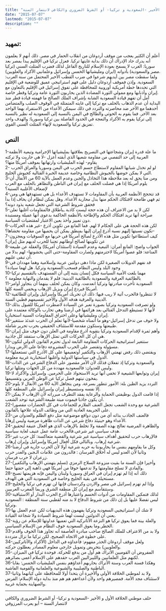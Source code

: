```yaml
---
title: "حلف موطني الخلافة الأول و الأخير -السعودية و تركيا- أو الشرط الضروري والكافي لانتصار السنة"
date: "2015-07-07"
lastmod: "2015-07-07"
description: ""
---
```

## **تمهيد:**

أعلم أن الكثير يعجب من موقف أردوغان من انقلاب الحمار في مصر. ذلك أنهم لا يعلمون أنه يدرك حاد الإدراك أن ذلك بداية غايتها تركيا. فعزل تركيا في الإقليم يبدأ بمصر بعد سوريا: الغرب لا يسمح بعودة الإسلام للتاريخ الفاعل لذلك فضرب المثلث السني (تركيا مصر والسعودية) بأدواته (ايران ومليشياتها الخمس وإسرائيل وعلمانيي الأكراد والعلويين).  
ولما سقطت مصر بين أيديهم شرعوا في ضرب القطب الأخير المحتمل من سنة العرب: السعودية. وإذن فموقف أردوغان دليل على فهم استراتيجي عميق للوضعية في الإقليم التي تحددها خطة أمريكية أوروبية للمحافظة على تفوق إسرائيل في الإقليم بالتعاون مع إيران وأذنابها ومع ممولي الثورة المضادة الذين يحاربون الثورة عامة وتركيا وقطر خاصة.  
آمل أن تفهم قيادة السعودية الشابة بإشراف الملك الصالح ما فهمته قيادة قطر منذ البداية أن عدم الذهاب بالحلف مع تركيا إلى غايته المتمثلة في الوقوف الصلب والمتضامن أحدهما مع الآخر ضد محاصرته والتردد في ذلك سيمكن الأعداء من الاستفراد بهما الواحد بعد الآخر. فما يقوم به الحوثي والطالح في اليمن بالنسبة إلى السعودية له نظير بالنسبة إلى تركيا يقوم به الأكراد والنعجة في الحدود الفاصلة بين تركيا وسوريا: والهدف واحد تمزيق تركيا والسعودية لإنهاء المثلث السني القوي.

## **النص**

1-ما علة قدرة إيران وشجاعتها في التصريح بعلاقتها بمليشياتها الإجرامية وتبعية الأنظمة العربية إلى حد التفصي من مقاومة شعبها الذي أبقته أعزل -لا هي حاربت ولا تركته يقاوم- لهذه المليشيات وارتهانها بموقف أمريكا منها؟  
2- لو لم تخذل شبابها المقاوم لاستطاع حسم الحرب في اليمن وسوريا والعراق الحرب التي لا يمكن خوضها بالجيوش النظامية وخاصة عديمة الخبرة القتالية كجيوش الخليج.  
3-ومن منا يحق له بعد ملاحظة هذا التخاذل والجبن وعدم العمل بالآية 60 من الأنفال أن يلوم أمريكا إذا هي فضلت الحلف مع إيران في الباطن والتظاهر بالحلف مع العرب لإضعاف الأغلبية السنية؟  
4-قد تتحجج الأنظمة العربية بأن المقاومات لا تستهدف الأعداء بل هي تستهدفها هي ومن ثم فهي طامحة لافتكاك الحكم منها بدل محاربة الأعداء. وهل يمكن لنظام أن يخاف إذا بدأ فحقق شروط الشرعية التي تجعل شعبه يذود دونه؟  
5-لكن لا بد من الاعتراف أن هذه حجة ليست كاذبة ـباطلاق فالمقاومات أغلبها تعلن صراحة أنها تريد افتكاك الحكم والإطاحة بالأنظمة الحاكمة بدعوى أنها عميلة ومستبدة دون تمييز وأخذ بعين الاعتبار لمقتضيات السياسة.  
6-لكن هذه الحجة هي على الحكام لا لهم. فما المانع من تكوين أذرع -غير هذه الحركات -تكون نسبتها إليهم نسبة أذرع إيران إليها بمنطق يمكن أن يحميها من مقاومة تخشاها؟  
7-كيف استطاعوا تكوين مثل هذه الأذرع لصالح أمريكا في حربها مع السوفيات ويعجزون عن تكوينها لصالح أوطانهم تجنبا للحرب لديهم مثل إيران؟  
8-الجواب واضح: المانع أمران: التبعية وعدم السيادة (استئذان أمريكا) والغفلة عن طبيعة المناعة: فلو عصوا أمريكا لاحترمتهم ولصارت المقاومة-حتى التي يخشونها- لهم بدلا من أن تبقى عليهم.  
9-قد نفهم الدويلات الصغيرة لكن ماذا دهى دولتين عربية وإسلامية وهما مهددان في وجود البلد وليس النظام فسحب:السعودية وتركيا. هل لهما سيادة؟  
10-مهما بلغت الأمية السياسة فكل إنسان ينتبه إلى أن المستهدف بالتقسيم تركيا بالطائفية العرقية والسعودية بالطائفية الدينية: فلم لا يقدمان والنهاية معلومة ؟  
11-السعودية تأخرت مبادرتها وتركيا انعدمت. وكان يمكن لحلف بينهما أن يتجاوز أوامر أمريكا فيردع إيران ويزيل الإرهاب ويحمي السنة كلها.  
12-لا تنتظروا فالحرب آتية لا ريب فيها: ذلك أن تحريك أمريكا وإسرائيل وإيران للطائفية الدينية والعرقية هدفه الأول والأخير تقسيمهم قطبي السنة.  
13-ولو تصرفت السعودية وتركيا بصورة تعبر عن السيادة لاضطرت أمريكا للقبول بذلك لأنها لا تستيطع التدخل القتالي بعد هزائمها في أرضنا وهي تحارب بالوكالة معتمدة على إيران ومليشياتها وعلى اختراق المقاومات السنية استخباريا.  
14-ولا خوف من تدخل إسرائيل-وهو ما أتمناه شخصيا-لأنها تعلم أن الحرب عندئذ ستتغير طبيعتها وستكون مقدمة للاستئناف الحقيقي بحرب تحرير شاملة.  
15-وأهم ثمرة لإقدام السعودية وتركيا بتقوية أذرع مقاومة في العلن دون خوف مثل إيران هي أن كل الحركات التي تمثل الإرهاب ستفقد كل جاذبية.  
16-ستتغير استراتيجية الحركات المقاومة التابعة لدول تحترم القانون الدولي لتكون مسؤولة وتقتصر على الحرب المشروعة دفاعا على الأرض وبدارا.  
17-ويقتضي ذلك رفض تهمتي الإرهاب والتكفير أوتعميمها على كل الأذرع التي تستعملها الدول في سياستها الدولية وأغلبها استخبارية غربية معلومة.  
18-والسعودية وتركيا إذ تفعلان فذلك لأن الأمر مقصور على الدفاع الشرعي عن الذات وليس للعدوان: فالسعودية مهددة من كل الجهات ومثلها تركيا.  
19-إيران وتوابعها الشيعية لا تخفي أنها تريد الاستحواذ على الحرمين. وإسرائيل والأكراد لا يفخون نيتهم فصل تركيا عن الوطن العربي وتقسيمها.  
20-التردد يزيد الطين بلة: الأمور تتطور بسرعة. ومن يتجاهل الآية 60 من الأنفال لا يلوم إلا نفسه وستسيطر إيران وإسرائيل على المنطقة كلها.  
21-إذا قامت الدول بوظيفتي الحماية والرعاية يفقد التطرف مبرراته لأن الإرهاب لا يمكن أن يكون جاذبا فيموت ميتة طبيعة:الشرعية توحد الشعب.  
22-الشرعية مع وحدة الشعب تجعل العنف الملازم للجماعات في كل الحضارات مقصورا على الجريمة العادية التي من وظائف الدولة علاجها بالقانون.  
23-فالعنف الجاذب بذاته أي من دون دوافع موضوعية مثل دفع الظلم والعدوان من الأعداء وهو حينيئذ دفاع شرعي عن الذات ظاهرة مرضية وليس إرهابا.  
24-والظاهرة المرضية تعالج بهذه الصفة ولا تخلط بالإرهاب الذي هو أفعال عنيفة لتحقيق هدف سياسي غير شرعي.فالحرب عامة عمل عنيف لغاية سياسية.  
25-فالإرهاب حرب لتحقيق أهداف سياسية غير شرعية والقضية متعاكسة: كل حرب غير شرعية إرهاب. وبالتالي فكل أفعال أمريكا وإسرائيل وإيران إرهاب.  
26-وكل ما يقاومهم بنفس ما يحاربوننا به حربه شرعية أولا لأن الحرب جارية في أرضنا وثانيا لأن العدو ليس له أخلاق الفرسان : فالدرون من علامات الـجبن والغدر حرب زرعران لا حرب فرسان.  
27-وأخيرا فإن السنة ما بقيت منزوعة السلاح الرمزي (تسلم بتهمتي الإرهاب والتكفير) والمادي لا تسلح مقاومتها ولا تدعمها خوفا من أمريكا فهي ذاهبة إلى حفتها حتما.  
28-ذلك أنه إذا لم تهزم إيران في العراق وسوريا ولبنان واليمن فإنه هزيمتها تصبح مستحيلة في بقية الخليج وخاصة في السعودية التي هي الهدف.  
29-وإذا لم تهزم إسرائيل في مصر والاردن وكردستان فإنها لن تهزم في تركيا والخليج وستتقاسم مع إيران كل منطقة الشرق وربما المغرب العربيين.  
30-لذلك فتمكين المقاومات من أدوات الحسم واعتبارها أذرع الحرب البدار أو الاستباقية ليس تفضلا عليها بل إن ذلك من شروط الدفاع لا بد منه لقطبي سنة المنطقة : السعودية وتركيا.  
31-لا شك أن استراتيجيي السعودية وتركيا يفهمون هذه البديهيات لكن عدم العمل بها يعني أن الدولتين ليست لهما شروط السيادة ولا شجاعة القيادة.  
32-والعلة بينة فما يعوق تركيا هو النزعة الأتاتركية التي تعميها عداوتها للإسلام عن رؤية الخطر.وما يعوق السعودية خوف النظام من الإسلام السياسي.  
33-ولا بد من الاعتراف للملك الصالح صاحب مبادرة العاصفة أنه تجاوز هذا الخوف واقدم على خطوة في الاتجاه الصحيح. لكن تركيا ما تزال مترددة.  
34-ولعل موقف أردوغان الحذر مفهوم: فأعداؤه في الداخل (الأكراد والأتاتركيين والعلويين) بتحريض وتمويل خارجي معلوم المصادر يعطلون حركته.  
35-المفروض أن القوميين الأتراك هم أول من يدفع للحركة. فوحدة تركيا في الميزان. لكنهم مثل العلمانيين والليبراليين العرب حقدهم على الإسلام أعمى بصائرهم.  
36-وهكذا فسنة العرب وسنة الأتراك يحاربهم أعداؤهم بنفس المليشيات الخمس: بقايا الباطنية والصليبية والشيوعية والعلمانية والقومية الفاشية.  
37-ولا بد لموطني الخلافة الأولى وألأخيرة أن يتحدا أولا للمحافظة على كيانهما وثانيا لاستئناف مجد الأمة. فمصيرهم واحد ولأن أعداءهم هم هم منذ بداية دولة الإسلام: الفرس والصهاينة بحماية غربية.

---

حلف موطني الخلافة الأول و الأخير -السعودية و تركيا- أو الشرط الضروري والكافي لانتصار السنة – أبو يعرب المرزوقي

###